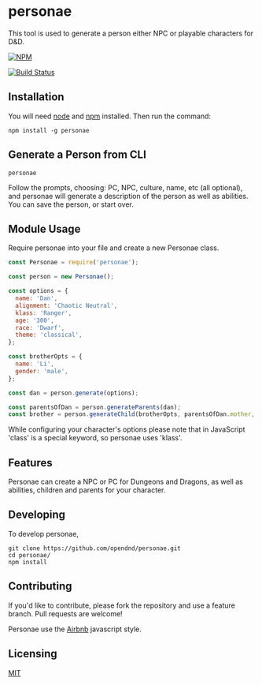 # personae
This tool is used to generate a person either NPC or playable characters for D&D.

[![NPM](https://nodei.co/npm/personae.png?downloads=true&stars=true)](https://nodei.co/npm/personae/)

[![Build Status](https://travis-ci.org/opendnd/personae.svg?branch=master)](https://travis-ci.org/opendnd/personae)

## Installation
You will need [node](https://nodejs.org/en/) and [npm](https://www.npmjs.com/) installed. Then run the command:

`npm install -g personae`

## Generate a Person from CLI

```shell
personae
``` 

Follow the prompts, choosing: PC, NPC, culture, name, etc (all optional), and personae will generate a description of the person as well as abilities. You can save the person, or start over.

## Module Usage

Require personae into your file and create a new Personae class. 

```javascript
const Personae = require('personae');

const person = new Personae();

const options = {
  name: 'Dan',
  alignment: 'Chaotic Neutral',
  klass: 'Ranger',
  age: '300',
  race: 'Dwarf',
  theme: 'classical',
};

const brotherOpts = {
  name: 'Li',
  gender: 'male',
};

const dan = person.generate(options);

const parentsOfDan = person.generateParents(dan);
const brother = person.generateChild(brotherOpts, parentsOfDan.mother, parentsOfDan.father);
```

While configuring your character's options please note that in JavaScript 'class' is a special keyword, so personae uses 'klass'.

## Features

Personae can create a NPC or PC for Dungeons and Dragons, as well as abilities, children and parents for your character.

## Developing

To develop personae,

```shell
git clone https://github.com/opendnd/personae.git
cd personae/
npm install
```

## Contributing

If you'd like to contribute, please fork the repository and use a feature
branch. Pull requests are welcome!

Personae use the [Airbnb](https://github.com/airbnb/javascript) javascript style.

## Licensing

[MIT](https://github.com/opendnd/personae/blob/master/LICENSE)